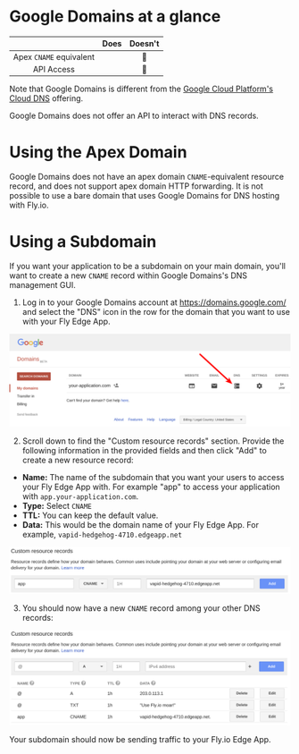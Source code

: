 # Google Domains at a glance

 |   | Does | Doesn't |
 | :---: | :---: | :---: |
 | Apex `CNAME` equivalent |  | :no_entry_sign: |
 | API Access | | :no_entry_sign: |

 Note that Google Domains is different from the [Google Cloud Platform's Cloud DNS](./google-cloud.md) offering.

 Google Domains does not offer an API to interact with DNS records.

# Using the Apex Domain

 Google Domains does not have an apex domain `CNAME`-equivalent resource record, and does not support apex domain HTTP forwarding. It is not possible to use a bare domain that uses Google Domains for DNS hosting with Fly.io.


# Using a Subdomain

If you want your application to be a subdomain on your main domain, you'll want to create a new `CNAME` record within Google Domains's DNS management GUI.

1. Log in to your Google Domains account at https://domains.google.com/ and select the "DNS" icon in the row for the domain that you want to use with your Fly Edge App.

![Google Domains - Manage a domain's DNS records](./screenshots/google-domains/google-domains-manage-dns.png "Google Domains - Manage a domain's DNS records")

2. Scroll down to find the "Custom resource records" section. Provide the following information in the provided fields and then click "Add" to create a new resource record:

- **Name:** The name of the subdomain that you want your users to access your Fly Edge App with. For example "app" to access your application with `app.your-application.com`.
- **Type:** Select `CNAME`
- **TTL:** You can keep the default value.
- **Data:** This would be the domain name of your Fly Edge App. For example, `vapid-hedgehog-4710.edgeapp.net`

![Google Domains - Add CNAME record](./screenshots/google-domains/google-domains-add-cname-record.png "Google Domains - Add CNAME record")

3. You should now have a new `CNAME` record among your other DNS records:

![Google Domains - Successfully added a CNAME record](./screenshots/google-domains/google-domains-cname-record-added.png "Google Domains - Successfully added a CNAME record")

Your subdomain should now be sending traffic to your Fly.io Edge App.